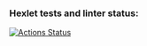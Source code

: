### Hexlet tests and linter status:
[![Actions Status](https://github.com/AlanKham07/frontend-project-lvl3/workflows/hexlet-check/badge.svg)](https://github.com/AlanKham07/frontend-project-lvl3/actions)